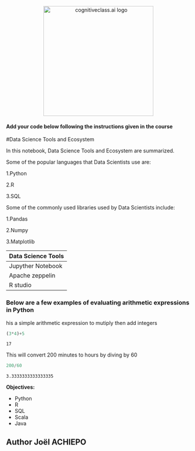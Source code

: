 <center>
    <img src="https://cf-courses-data.s3.us.cloud-object-storage.appdomain.cloud/IBMDeveloperSkillsNetwork-DS0105EN-SkillsNetwork/labs/Module2/images/SN_web_lightmode.png" width="300" alt="cognitiveclass.ai logo">
</center>


#### Add your code below following the instructions given in the course


#Data Science Tools and Ecosystem

In this notebook, Data Science Tools and Ecosystem are summarized.

Some of the popular languages that Data Scientists use are:

1.Python

2.R

3.SQL

Some of the commonly used libraries used by Data Scientists include:

1.Pandas

2.Numpy

3.Matplotlib

|Data Science Tools|
|------------------|
|Jupyther Notebook|
|Apache zeppelin|
|R studio|

### Below are a few examples of evaluating arithmetic expressions in Python

his a simple arithmetic expression to mutiply then add integers


```python
(3*4)+5
```




    17



This will convert 200 minutes to hours by diving by 60


```python
200/60
```




    3.3333333333333335



**Objectives:**

- Python
- R
- SQL
- Scala
- Java

## Author Joël ACHIEPO
